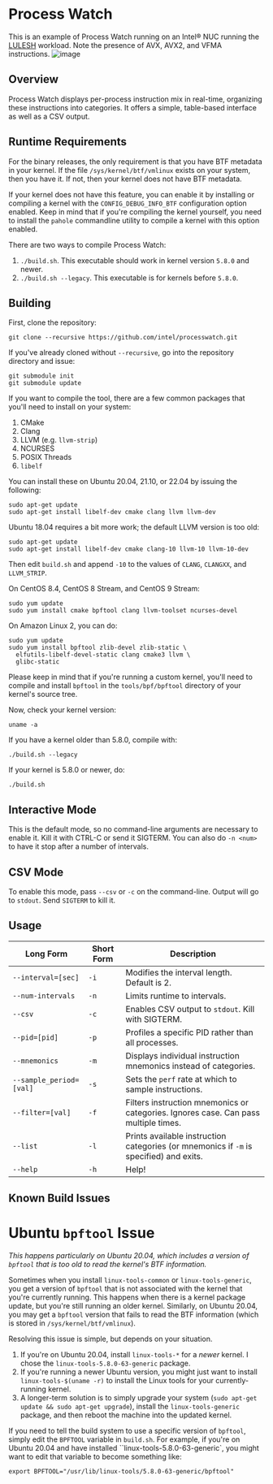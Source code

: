 Process Watch
=============

This is an example of Process Watch running on an Intel® NUC running the [LULESH](https://github.com/LLNL/LULESH) workload. Note the presence of AVX, AVX2, and VFMA instructions.
![image](https://user-images.githubusercontent.com/87155110/203642236-756ae342-b860-4cb4-8f8d-7de494218eeb.png)

Overview
--------

Process Watch displays per-process instruction mix in real-time, organizing these
instructions into categories. It offers a simple, table-based interface as well
as a CSV output.

Runtime Requirements
--------------------

For the binary releases, the only requirement is that you have BTF metadata in your kernel.  If the file
`/sys/kernel/btf/vmlinux` exists on your system, then you have it. If not, then your
kernel does not have BTF metadata.

If your kernel does not have this feature, you can enable it by installing or compiling
a kernel with the `CONFIG_DEBUG_INFO_BTF` configuration option enabled.  Keep in mind that
if you're compiling the kernel yourself, you need to install the `pahole` commandline utility
to compile a kernel with this option enabled.

There are two ways to compile Process Watch:
1. `./build.sh`. This executable should work in kernel version `5.8.0` and newer.
2. `./build.sh --legacy`. This executable is for kernels before `5.8.0`.

Building
--------

First, clone the repository:
```
git clone --recursive https://github.com/intel/processwatch.git
```

If you've already cloned without `--recursive`, go into the repository directory and issue:
```
git submodule init
git submodule update
```

If you want to compile the tool, there are a few common packages that you'll need to install
on your system:
1. CMake
2. Clang
3. LLVM (e.g. `llvm-strip`)
5. NCURSES
6. POSIX Threads
7. `libelf`

You can install these on Ubuntu 20.04, 21.10, or 22.04 by issuing the following:
```
sudo apt-get update
sudo apt-get install libelf-dev cmake clang llvm llvm-dev
```

Ubuntu 18.04 requires a bit more work; the default LLVM version is too old:
```
sudo apt-get update
sudo apt-get install libelf-dev cmake clang-10 llvm-10 llvm-10-dev
```
Then edit `build.sh` and append `-10` to the values of `CLANG`, `CLANGXX`, and `LLVM_STRIP`.

On CentOS 8.4, CentOS 8 Stream, and CentOS 9 Stream:
```
sudo yum update
sudo yum install cmake bpftool clang llvm-toolset ncurses-devel
```

On Amazon Linux 2, you can do:
```
sudo yum update
sudo yum install bpftool zlib-devel zlib-static \
  elfutils-libelf-devel-static clang cmake3 llvm \
  glibc-static
```

Please keep in mind that if you're running a custom kernel, you'll need to compile
and install `bpftool` in the  `tools/bpf/bpftool` directory of your kernel's source tree.

Now, check your kernel version:
```
uname -a
```

If you have a kernel older than 5.8.0, compile with:
```
./build.sh --legacy
```

If your kernel is 5.8.0 or newer, do:
```
./build.sh
```
   
Interactive Mode
----------------

This is the default mode, so no command-line arguments are necessary to enable it.
Kill it with CTRL-C or send it SIGTERM. You can also do `-n <num>` to have it stop
after a number of intervals.

CSV Mode
----------

To enable this mode, pass `--csv` or `-c` on the command-line. Output will go to
`stdout`. Send `SIGTERM` to kill it.

Usage
-----

| Long Form                  | Short Form | Description                                                                           |
|----------------------------|------------|---------------------------------------------------------------------------------------|
| `--interval=[sec]`         | `-i`       | Modifies the interval length. Default is 2.                                           |
| `--num-intervals`          | `-n`       | Limits runtime to <num> intervals.                                                    |
| `--csv`                    | `-c`       | Enables CSV output to `stdout`. Kill with SIGTERM.                                    |
| `--pid=[pid]`              | `-p`       | Profiles a specific PID rather than all processes.                                    |
| `--mnemonics`              | `-m`       | Displays individual instruction mnemonics instead of categories.                      |
| `--sample_period=[val]`    | `-s`       | Sets the `perf` rate at which to sample instructions.                                 |
| `--filter=[val]`           | `-f`       | Filters instruction mnemonics or categories. Ignores case. Can pass multiple times.   |
| `--list`                   | `-l`       | Prints available instruction categories (or mnemonics if `-m` is specified) and exits.|
| `--help`                   | `-h`       | Help!                                                                                 |

Known Build Issues
------------------

# Ubuntu `bpftool` Issue

_This happens particularly on Ubuntu 20.04, which includes a version of `bpftool` that
is too old to read the kernel's BTF information._

Sometimes when you install `linux-tools-common` or `linux-tools-generic`, you get
a version of `bpftool` that is not associated with the kernel that you're currently running.
This happens when there is a kernel package update, but you're still running an older kernel.
Similarly, on Ubuntu 20.04, you may get a `bpftool` version that fails to read the BTF
information (which is stored in `/sys/kernel/btf/vmlinux`).

Resolving this issue is simple, but depends on your situation.
1. If you're on Ubuntu 20.04, install `linux-tools-*` for a _newer_ kernel. I chose the
   `linux-tools-5.8.0-63-generic` package.
2. If you're running a newer Ubuntu version, you might just want to install `linux-tools-$(uname -r)`
   to install the Linux tools for your currently-running kernel.
3. A longer-term solution is to simply upgrade your system (`sudo apt-get update && sudo apt-get upgrade`),
   install the `linux-tools-generic` package, and then reboot the machine into the updated kernel.

If you need to tell the build system to use a specific version of `bpftool`, simply edit the `BPFTOOL` variable
in `build.sh`. For example, if you're on Ubuntu 20.04 and have installed ``linux-tools-5.8.0-63-generic`,
you might want to edit that variable to become something like:
```
export BPFTOOL="/usr/lib/linux-tools/5.8.0-63-generic/bpftool"
```
